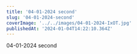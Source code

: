 ```yaml
---
title: '04-01-2024 second'
slug: '04-01-2024-second'
coverImage: '../../images/04-01-2024-IxOT.jpg'
publishedAt: '2024-01-04T14:22:10.364Z'
---
```


04-01-2024 second
